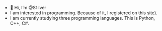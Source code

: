 - 👋 Hi, I’m @S1ilver
- I am interested in programming. Because of it, I registered on this site).
- I am currently studying three programming languages. This is Python, C++, C#.
